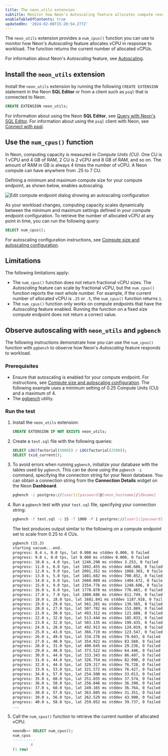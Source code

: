 ```yaml
---
title: The neon_utils extension
subtitle: Monitor how Neon's Autoscaling feature allocates compute resources
enableTableOfContents: true
updatedOn: '2024-02-08T15:20:54.277Z'
---
```


The `neon_utils` extension provides a `num_cpus()` function you can use to monitor how Neon's _Autoscaling_ feature allocates vCPU in response to workload. The function returns the current number of allocated vCPUs.

For information about Neon's _Autoscaling_ feature, see [Autoscaling](https://neon.tech/docs/introduction/autoscaling).

## Install the `neon_utils` extension

Install the `neon_utils` extension by running the following `CREATE EXTENSION` statement in the Neon **SQL Editor** or from a client such as `psql` that is connected to Neon.

```sql
CREATE EXTENSION neon_utils;
```

For information about using the Neon **SQL Editor**, see [Query with Neon's SQL Editor](/docs/get-started-with-neon/query-with-neon-sql-editor). For information about using the `psql` client with Neon, see [Connect with psql](/docs/connect/query-with-psql-editor).

## Use the `num_cpus()` function

In Neon, computing capacity is measured in _Compute Units (CU)_. One CU is 1 vCPU and 4 GB of RAM, 2 CU is 2 vCPU and 8 GB of RAM, and so on. The amount of RAM in GB is always 4 times the number of vCPU. A Neon compute can have anywhere from .25 to 7 CU.

Defining a minimum and maximum compute size for your compute endpoint, as shown below, enables autoscaling.

![Edit compute endpoint dialog showing an autoscaling configuration](/docs/extensions/edit_compute_endpoint.png)

As your workload changes, computing capacity scales dynamically between the minimum and maximum settings defined in your compute endpoint configuration. To retrieve the number of allocated vCPU at any point in time, you can run the following query:

```sql
SELECT num_cpus();
```

For autoscaling configuration instructions, see [Compute size and autoscaling configuration](/docs/manage/endpoints#compute-size-and-autoscaling-configuration).

## Limitations

The following limitations apply:

- The `num_cpus()` function does not return fractional vCPU sizes. The _Autoscaling_ feature can scale by fractional vCPU, but the `num_cpus()` function reports the next whole number. For example, if the current number of allocated vCPU is `.25` or `.5`, the `num_cpus()` function returns `1`.
- The `num_cpus()` function only works on compute endpoints that have the _Autoscaling_ feature enabled. Running the function on a fixed size compute endpoint does not return a correct value.

## Observe autoscaling with `neon_utils` and `pgbench`

The following instructions demonstrate how you can use the `num_cpus()` function with `pgbench` to observe how Neon's _Autoscaling_ feature responds to workload.

### Prerequisites

- Ensure that autoscaling is enabled for your compute endpoint. For instructions, see [Compute size and autoscaling configuration](/docs/manage/endpoints#compute-size-and-autoscaling-configuration). The following example uses a minimum setting of 0.25 Compute Units (CU) and a maximum of 4.
- The [pgbench](https://www.postgresql.org/docs/current/pgbench.html) utility.

### Run the test

1. Install the `neon_utils` extension:

    ```sql
    CREATE EXTENSION IF NOT EXISTS neon_utils;
    ```

2. Create a `test.sql` file with the following queries:

    ```sql
    SELECT LOG(factorial(5000)) / LOG(factorial(2500));
    SELECT txid_current();
    ```

3. To avoid errors when running `pgbench`, initialize your database with the tables used by `pgbench`. This can be done using the `pgbench -i` command, specifying the connection string for your Neon database. You can obtain a connection string from the **Connection Details** widget on the Neon **Dashboard**.

    ```bash shouldWrap
    pgbench -i postgres://[user]:[password]@[neon_hostname]/[dbname]
    ```

4. Run a `pgbench` test with your `test.sql` file, specifying your connection string:

    ```bash shouldWrap
    pgbench -f test.sql -c 15 -T 1000 -P 1 postgres://[user]:[password]@[neon_hostname]/[dbname]
    ```

    The test produces output similar to the following on a compute endpoint set to scale from 0.25 to 4 CUs.

    ```bash
    pgbench (15.3)
    starting vacuum...end.
    progress: 8.4 s, 0.0 tps, lat 0.000 ms stddev 0.000, 0 failed
    progress: 9.0 s, 0.0 tps, lat 0.000 ms stddev 0.000, 0 failed
    progress: 10.0 s, 4.0 tps, lat 1246.290 ms stddev 3.253, 0 failed
    progress: 11.0 s, 6.0 tps, lat 1892.455 ms stddev 446.686, 0 failed
    progress: 12.0 s, 9.0 tps, lat 2091.352 ms stddev 1068.303, 0 failed
    progress: 13.0 s, 5.0 tps, lat 1881.682 ms stddev 700.852, 0 failed
    progress: 14.0 s, 6.0 tps, lat 2660.009 ms stddev 1404.672, 0 failed
    progress: 15.0 s, 9.0 tps, lat 2354.776 ms stddev 1248.686, 0 failed
    progress: 16.0 s, 8.0 tps, lat 1770.870 ms stddev 776.465, 0 failed
    progress: 17.0 s, 7.0 tps, lat 1800.686 ms stddev 611.749, 0 failed
    progress: 18.0 s, 18.0 tps, lat 1681.841 ms stddev 1187.918, 0 failed
    progress: 19.0 s, 29.0 tps, lat 561.201 ms stddev 139.565, 0 failed
    progress: 20.0 s, 27.0 tps, lat 507.782 ms stddev 153.889, 0 failed
    progress: 21.0 s, 30.0 tps, lat 493.312 ms stddev 121.688, 0 failed
    progress: 22.0 s, 32.0 tps, lat 513.444 ms stddev 185.033, 0 failed
    progress: 23.0 s, 32.0 tps, lat 503.135 ms stddev 199.435, 0 failed
    progress: 24.0 s, 28.0 tps, lat 492.913 ms stddev 124.019, 0 failed
    progress: 25.0 s, 43.0 tps, lat 366.719 ms stddev 123.547, 0 failed
    progress: 26.0 s, 49.0 tps, lat 334.276 ms stddev 79.043, 0 failed
    progress: 27.0 s, 40.0 tps, lat 354.922 ms stddev 83.560, 0 failed
    progress: 28.0 s, 31.0 tps, lat 400.645 ms stddev 29.236, 0 failed
    progress: 29.0 s, 48.0 tps, lat 373.522 ms stddev 64.446, 0 failed
    progress: 30.0 s, 44.0 tps, lat 333.343 ms stddev 86.497, 0 failed
    progress: 31.0 s, 44.0 tps, lat 326.754 ms stddev 82.990, 0 failed
    progress: 32.0 s, 44.0 tps, lat 329.317 ms stddev 76.728, 0 failed
    progress: 33.0 s, 53.0 tps, lat 321.572 ms stddev 76.427, 0 failed
    progress: 34.0 s, 57.0 tps, lat 254.500 ms stddev 33.013, 0 failed
    progress: 35.0 s, 60.0 tps, lat 251.035 ms stddev 37.574, 0 failed
    progress: 36.0 s, 58.0 tps, lat 256.846 ms stddev 36.390, 0 failed
    progress: 37.0 s, 60.0 tps, lat 249.165 ms stddev 36.764, 0 failed
    progress: 38.0 s, 57.0 tps, lat 263.885 ms stddev 31.351, 0 failed
    progress: 39.0 s, 56.0 tps, lat 262.529 ms stddev 43.900, 0 failed
    progress: 40.0 s, 58.0 tps, lat 259.052 ms stddev 39.737, 0 failed
    ...
    ```

4. Call the `num_cpus()` function to retrieve the current number of allocated vCPU.

    ```sql
    ​​neondb=> SELECT num_cpus();
    num_cpus
    ----------
            4
    (1 row)
    ```

<NeedHelp/>
